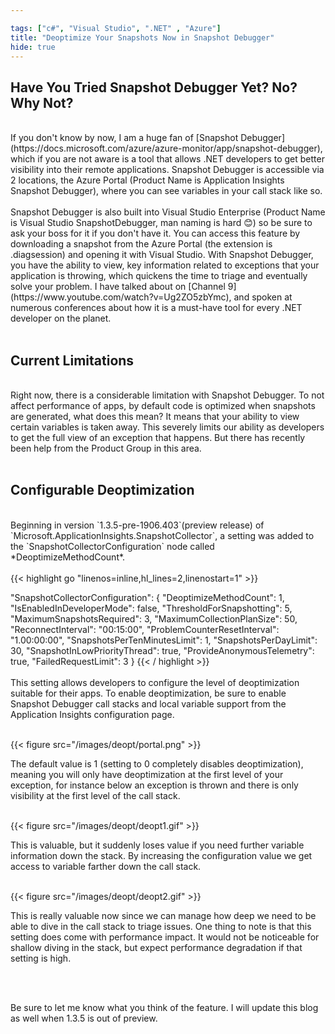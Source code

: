 ```yaml
---

tags: ["c#", "Visual Studio", ".NET" , "Azure"]
title: "Deoptimize Your Snapshots Now in Snapshot Debugger"
hide: true
---
```


## Have You Tried Snapshot Debugger Yet? No? Why Not?

<br />
If you don't know by now, I am a huge fan of [Snapshot Debugger](https://docs.microsoft.com/azure/azure-monitor/app/snapshot-debugger), which if you are not aware is a tool that allows .NET developers to get better visibility into their remote applications. Snapshot Debugger is accessible via 2 locations, the Azure Portal (Product Name is Application Insights Snapshot Debugger), where you can see variables in your call stack like so.
<br /><br />
 Snapshot Debugger is also built into Visual Studio Enterprise (Product Name is Visual Studio SnapshotDebugger, man naming is hard 😊) so be sure to ask your boss for it if you don't have it. You can access this feature by downloading a snapshot from the Azure Portal (the extension is .diagsession) and opening it with Visual Studio. With Snapshot Debugger, you have the ability to view, key information related to exceptions that your application is throwing, which quickens the time to triage and eventually solve your problem. I have talked about on [Channel 9](https://www.youtube.com/watch?v=Ug2ZO5zbYmc), and spoken at numerous conferences about how it is a must-have tool for every .NET developer on the planet.
<br /><br />

## Current Limitations

<br />
Right now, there is a considerable limitation with Snapshot Debugger. To not affect performance of apps, by default code is optimized when snapshots are generated, what does this mean? It means that your ability to view certain variables is taken away. This severely limits our ability as developers to get the full view of an exception that happens. But there has recently been help from the Product Group in this area.<br /><br />

## Configurable Deoptimization

<br />
Beginning in version `1.3.5-pre-1906.403`(preview release) of `Microsoft.ApplicationInsights.SnapshotCollector`, a setting was added to the `SnapshotCollectorConfiguration` node called *DeoptimizeMethodCount*.
<br /><br />
{{< highlight go "linenos=inline,hl_lines=2,linenostart=1" >}}

  "SnapshotCollectorConfiguration": {
    "DeoptimizeMethodCount": 1,
    "IsEnabledInDeveloperMode": false,
    "ThresholdForSnapshotting": 5,
    "MaximumSnapshotsRequired": 3,
    "MaximumCollectionPlanSize": 50,
    "ReconnectInterval": "00:15:00",
    "ProblemCounterResetInterval": "1.00:00:00",
    "SnapshotsPerTenMinutesLimit": 1,
    "SnapshotsPerDayLimit": 30,
    "SnapshotInLowPriorityThread": true,
    "ProvideAnonymousTelemetry": true,
    "FailedRequestLimit": 3
  }
{{< / highlight >}}
<br /><br />
This setting allows developers to configure the level of deoptimization suitable for their apps. To enable deoptimization, be sure to enable Snapshot Debugger call stacks and local variable support from the Application Insights configuration page.

<br />
{{< figure  src="/images/deopt/portal.png" >}}
<br />

The default value is 1 (setting to 0 completely disables deoptimization), meaning you will only have deoptimization at the first level of your exception, for instance below an exception is thrown and there is only visibility at the first level of the call stack.

<br />
{{< figure  src="/images/deopt/deopt1.gif" >}}
<br />

This is valuable, but it suddenly loses value if you need further variable information down the stack. By increasing the configuration value we get access to variable farther down the call stack.

<br />
{{< figure  src="/images/deopt/deopt2.gif" >}}
<br />

This is really valuable now since we can manage how deep we need to be able to dive in the call stack to triage issues. One thing to note is that this setting does come with performance impact. It would not be noticeable for shallow diving in the stack, but expect performance degradation if that setting is high.

<br /><br />

Be sure to let me know what you think of the feature. I will update this blog as well when 1.3.5 is out of preview.

